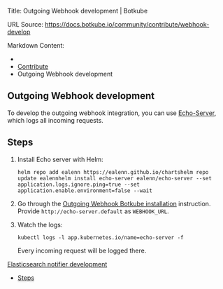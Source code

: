Title: Outgoing Webhook development | Botkube

URL Source: https://docs.botkube.io/community/contribute/webhook-develop

Markdown Content:
*   [](https://docs.botkube.io/)
*   [Contribute](https://docs.botkube.io/community/contribute/)
*   Outgoing Webhook development

Outgoing Webhook development
----------------------------

To develop the outgoing webhook integration, you can use [Echo-Server](https://github.com/Ealenn/Echo-Server), which logs all incoming requests.

Steps[​](#steps "Direct link to Steps")
---------------------------------------

1.  Install Echo server with Helm:
    
        helm repo add ealenn https://ealenn.github.io/chartshelm repo update ealennhelm install echo-server ealenn/echo-server --set application.logs.ignore.ping=true --set application.enable.environment=false --wait
    
2.  Go through the [Outgoing Webhook Botkube installation](https://docs.botkube.io/installation/webhook/) instruction. Provide `http://echo-server.default` as `WEBHOOK_URL`.
    
3.  Watch the logs:
    
        kubectl logs -l app.kubernetes.io/name=echo-server -f
    
    Every incoming request will be logged there.
    

[Elasticsearch notifier development](https://docs.botkube.io/community/contribute/elasticsearch-develop)[](https://docs.botkube.io/community/credits)

*   [Steps](#steps)
